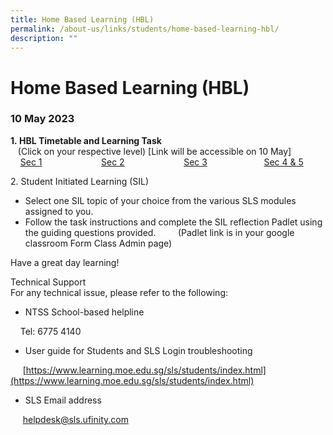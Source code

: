```yaml
---
title: Home Based Learning (HBL)
permalink: /about-us/links/students/home-based-learning-hbl/
description: ""
---
```

Home Based Learning (HBL)
=========================

  
### 10 May 2023 
**1. HBL Timetable and Learning Task**   
   (Click on your respective level) \[Link will be accessible on 10 May\]  
    [Sec 1](https://docs.google.com/spreadsheets/d/1b54LnGN5LXd1GwEsY6yUTCFGxGU-WzPV/edit#gid=1010264824)                        [](https://newtownsec-moe-edu-sg-admin.cwp.sg/about-us/links/students/goog_1953939102)[Sec 2](https://docs.google.com/spreadsheets/d/1tAJ2dMoeYTRMK66vpPpXSj2TKlxnu9hY/edit#gid=1763971335)                        [Sec 3](https://docs.google.com/spreadsheets/d/1QF__20OKtbqeZYqoAW4Hp7xo9BF7U_KA/edit#gid=469714883)                       [Sec 4 & 5](https://docs.google.com/spreadsheets/d/1lBCex-ezxmZH8H6ZTOhqTAAbio_q-LqQ/edit#gid=1564031267)  
  
2. Student Initiated Learning (SIL) 

*   Select one SIL topic of your choice from the various SLS modules assigned to you.
*   Follow the task instructions and complete the SIL reflection Padlet using the guiding questions provided.         (Padlet link is in your google classroom Form Class Admin page)

Have a great day learning!  
  
Technical Support  
For any technical issue, please refer to the following:  

*   NTSS School-based helpline

    Tel: 6775 4140

*   User guide for Students and SLS Login troubleshooting

     [https://www.learning.moe.edu.sg/sls/students/index.html](https://www.learning.moe.edu.sg/sls/students/index.html)  
  

*   SLS Email address

     [helpdesk@sls.ufinity.com](mailto:helpdesk@sls.ufinity.com)